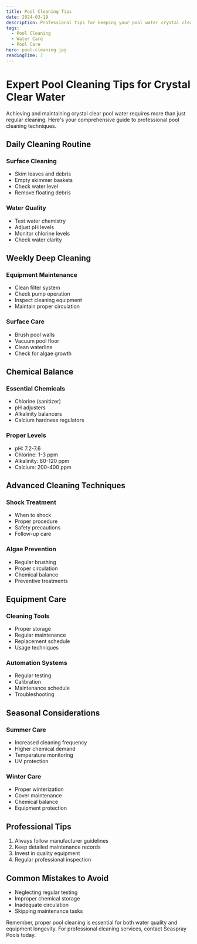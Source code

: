 ```yaml
---
title: Pool Cleaning Tips
date: 2024-03-19
description: Professional tips for keeping your pool water crystal clear and balanced year-round.
tags:
  - Pool Cleaning
  - Water Care
  - Pool Care
hero: pool-cleaning.jpg
readingTime: 7
---
```


# Expert Pool Cleaning Tips for Crystal Clear Water

Achieving and maintaining crystal clear pool water requires more than just regular cleaning. Here's your comprehensive guide to professional pool cleaning techniques.

## Daily Cleaning Routine

### Surface Cleaning

- Skim leaves and debris
- Empty skimmer baskets
- Check water level
- Remove floating debris

### Water Quality

- Test water chemistry
- Adjust pH levels
- Monitor chlorine levels
- Check water clarity

## Weekly Deep Cleaning

### Equipment Maintenance

- Clean filter system
- Check pump operation
- Inspect cleaning equipment
- Maintain proper circulation

### Surface Care

- Brush pool walls
- Vacuum pool floor
- Clean waterline
- Check for algae growth

## Chemical Balance

### Essential Chemicals

- Chlorine (sanitizer)
- pH adjusters
- Alkalinity balancers
- Calcium hardness regulators

### Proper Levels

- pH: 7.2-7.6
- Chlorine: 1-3 ppm
- Alkalinity: 80-120 ppm
- Calcium: 200-400 ppm

## Advanced Cleaning Techniques

### Shock Treatment

- When to shock
- Proper procedure
- Safety precautions
- Follow-up care

### Algae Prevention

- Regular brushing
- Proper circulation
- Chemical balance
- Preventive treatments

## Equipment Care

### Cleaning Tools

- Proper storage
- Regular maintenance
- Replacement schedule
- Usage techniques

### Automation Systems

- Regular testing
- Calibration
- Maintenance schedule
- Troubleshooting

## Seasonal Considerations

### Summer Care

- Increased cleaning frequency
- Higher chemical demand
- Temperature monitoring
- UV protection

### Winter Care

- Proper winterization
- Cover maintenance
- Chemical balance
- Equipment protection

## Professional Tips

1. Always follow manufacturer guidelines
2. Keep detailed maintenance records
3. Invest in quality equipment
4. Regular professional inspection

## Common Mistakes to Avoid

- Neglecting regular testing
- Improper chemical storage
- Inadequate circulation
- Skipping maintenance tasks

Remember, proper pool cleaning is essential for both water quality and equipment longevity. For professional cleaning services, contact Seaspray Pools today.
